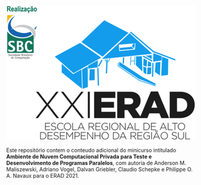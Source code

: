 ![ERAD2021](https://github.com/larcc-group/opennebula-erad2021/blob/main/ERAD2021.png)

Este repositório contem o conteudo adicional do minicurso intitulado **Ambiente de Nuvem Computacional Privada para Teste e Desenvolvimento de Programas Paralelos**, com autoria de Anderson M. Maliszewski, Adriano Vogel, Dalvan Griebler, Claudio Schepke e Philippe O. A. Navaux para o ERAD 2021.
